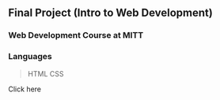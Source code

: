 ## Final Project (Intro to Web Development)
### Web Development Course at MITT
### Languages
> HTML
> CSS

Click here
